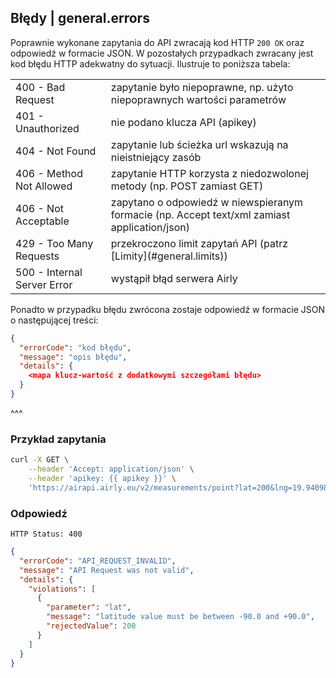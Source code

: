 ## Błędy | general.errors

Poprawnie wykonane zapytania do API zwracają kod HTTP `200 OK` oraz odpowiedź w formacie JSON. W pozostałych przypadkach zwracany jest kod błędu HTTP adekwatny do sytuacji. Ilustruje to poniższa tabela:

<table>
    <tr><td>400 - Bad Request            </td><td> zapytanie było niepoprawne, np. użyto niepoprawnych wartości parametrów</td></tr>
    <tr><td>401 - Unauthorized           </td><td> nie podano klucza API (apikey)</td></tr>
    <tr><td>404 - Not Found              </td><td> zapytanie lub ścieżka url wskazują na nieistniejący zasób</td></tr>
    <tr><td>406 - Method Not Allowed     </td><td> zapytanie HTTP korzysta z niedozwolonej metody (np. POST zamiast GET)</td></tr>
    <tr><td>406 - Not Acceptable         </td><td> zapytano o odpowiedź w niewspieranym formacie (np. Accept text/xml zamiast application/json)</td></tr>
    <tr><td>429 - Too Many Requests      </td><td> przekroczono limit zapytań API (patrz [Limity](#general.limits))</td></tr>
    <tr><td>500 - Internal Server Error  </td><td> wystąpił błąd serwera Airly</td></tr>
</table>

Ponadto w przypadku błędu zwrócona zostaje odpowiedź w formacie JSON o następującej treści:

```json
{
  "errorCode": "kod błędu",
  "message": "opis błędu",
  "details": {
    <mapa klucz-wartość z dodatkowymi szczegółami błędu>
  }
}
```

^^^

### Przykład zapytania

```bash
curl -X GET \
    --header 'Accept: application/json' \
    --header 'apikey: {{ apikey }}' \
    'https://airapi.airly.eu/v2/measurements/point?lat=200&lng=19.940984'
```

### Odpowiedź

```
HTTP Status: 400
```
```json
{
  "errorCode": "API_REQUEST_INVALID",
  "message": "API Request was not valid",
  "details": {
    "violations": [
      {
        "parameter": "lat",
        "message": "latitude value must be between -90.0 and +90.0",
        "rejectedValue": 200
      }
    ]
  }
}
```
